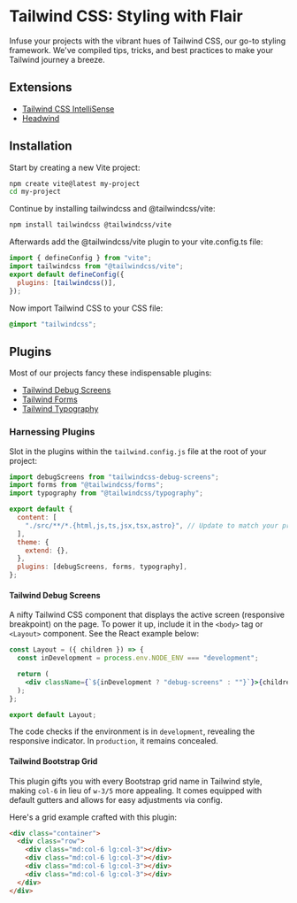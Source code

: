 # Tailwind CSS: Styling with Flair

Infuse your projects with the vibrant hues of Tailwind CSS, our go-to styling framework. We've compiled tips, tricks, and best practices to make your Tailwind journey a breeze.

## Extensions

- [Tailwind CSS IntelliSense](https://marketplace.visualstudio.com/items?itemName=bradlc.vscode-tailwindcss)
- [Headwind](https://marketplace.visualstudio.com/items?itemName=heybourn.headwind)

## Installation

Start by creating a new Vite project:

```bash
npm create vite@latest my-project
cd my-project
```

Continue by installing tailwindcss and @tailwindcss/vite:

```bash
npm install tailwindcss @tailwindcss/vite
```

Afterwards add the @tailwindcss/vite plugin to your vite.config.ts file:

```js
import { defineConfig } from "vite";
import tailwindcss from "@tailwindcss/vite";
export default defineConfig({
  plugins: [tailwindcss()],
});
```

Now import Tailwind CSS to your CSS file:

```css
@import "tailwindcss";
```

## Plugins

Most of our projects fancy these indispensable plugins:

- [Tailwind Debug Screens](https://github.com/jorenvanhee/tailwindcss-debug-screens)
- [Tailwind Forms](https://github.com/tailwindlabs/tailwindcss-forms)
- [Tailwind Typography](https://github.com/tailwindlabs/tailwindcss-typography)

### Harnessing Plugins

Slot in the plugins within the `tailwind.config.js` file at the root of your project:

```javascript
import debugScreens from "tailwindcss-debug-screens";
import forms from "@tailwindcss/forms";
import typography from "@tailwindcss/typography";

export default {
  content: [
    "./src/**/*.{html,js,ts,jsx,tsx,astro}", // Update to match your project structure
  ],
  theme: {
    extend: {},
  },
  plugins: [debugScreens, forms, typography],
};
```

#### Tailwind Debug Screens

A nifty Tailwind CSS component that displays the active screen (responsive breakpoint) on the page. To power it up, include it in the `<body>` tag or `<Layout>` component. See the React example below:

```jsx
const Layout = ({ children }) => {
  const inDevelopment = process.env.NODE_ENV === "development";

  return (
    <div className={`${inDevelopment ? "debug-screens" : ""}`}>{children}</div>
  );
};

export default Layout;
```

The code checks if the environment is in `development`, revealing the responsive indicator. In `production`, it remains concealed.

#### Tailwind Bootstrap Grid

This plugin gifts you with every Bootstrap grid name in Tailwind style, making `col-6` in lieu of `w-3/5` more appealing. It comes equipped with default gutters and allows for easy adjustments via config.

Here's a grid example crafted with this plugin:

```html
<div class="container">
  <div class="row">
    <div class="md:col-6 lg:col-3"></div>
    <div class="md:col-6 lg:col-3"></div>
    <div class="md:col-6 lg:col-3"></div>
    <div class="md:col-6 lg:col-3"></div>
  </div>
</div>
```
